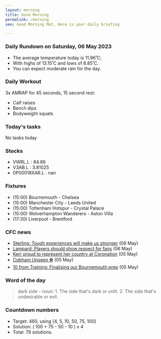 ```yaml
---
layout: morning
title: Good Morning
permalink: /morning
seo: Good Morning Mat, Here is your daily briefing

---
```


<!-- weather_marker starts -->
### Daily Rundown on Saturday, 06 May 2023

- The average temperature today is 11.96˚C;
- With highs of 13.15˚C and lows of 8.85˚C.
- You can expect moderate rain for the day.

<!-- weather_marker ends -->

### Daily Workout
<!-- workout_marker starts -->
3x AMRAP for 45 seconds, 15 second rest:

- Calf raises
- Bench dips
- Bodyweight squats

<!-- workout_marker ends -->

### Today's tasks
<!-- task_marker starts -->
No tasks today
<!-- task_marker ends -->

### Stocks

<!-- stocks_marker starts -->

- VWRL.L : 84.86
- V3AB.L : 3.81025
- 0P00018XAR.L : nan

<!-- stocks_marker ends -->

### Fixtures

<!-- sports_marker starts -->

<ul>
<li>(15:00) Bournemouth - Chelsea</li>
<li>(15:00) Manchester City - Leeds United</li>
<li>(15:00) Tottenham Hotspur - Crystal Palace</li>
<li>(15:00) Wolverhampton Wanderers - Aston Villa</li>
<li>(17:30) Liverpool - Brentford</li>
</ul>

<!-- sports_marker ends -->

### CFC news

<!-- cfc_marker starts -->
- [Sterling: Tough experiences will make us stronger](https://chelseafc.com/en/news/article/sterling-tough-experiences-will-make-us-stronger) (06 May)
- [Lampard: Players should show respect for fans](https://chelseafc.com/en/news/article/lampard-players-should-show-respect-for-fans) (06 May)
- [Kerr proud to represent her country at Coronation](https://chelseafc.com/en/news/article/kerr-proud-to-represent-her-country-at-coronation) (05 May)
- [Cobham Unseen ⚽️](https://chelseafc.com/en/video/cobham-unseen-20230505) (05 May)
- [10 from Training: Finalising our Bournemouth prep](https://chelseafc.com/en/news/article/10-from-training-finalising-our-bournemouth-prep) (05 May)

<!-- cfc_marker ends -->

### Word of the day
<!-- word_marker starts -->

 > dark side - noun: 1. The side that's dark or unlit. 2. The side that's undesirable or evil.

<!-- word_marker ends -->

### Countdown numbers
<!-- game_marker starts -->

- Target: 460, using [4, 5, 10, 50, 75, 100]
- Solution: ( 100 + 75 - 50 - 10 ) x 4
- Total: 79 solutions.

<!-- game_marker ends -->
